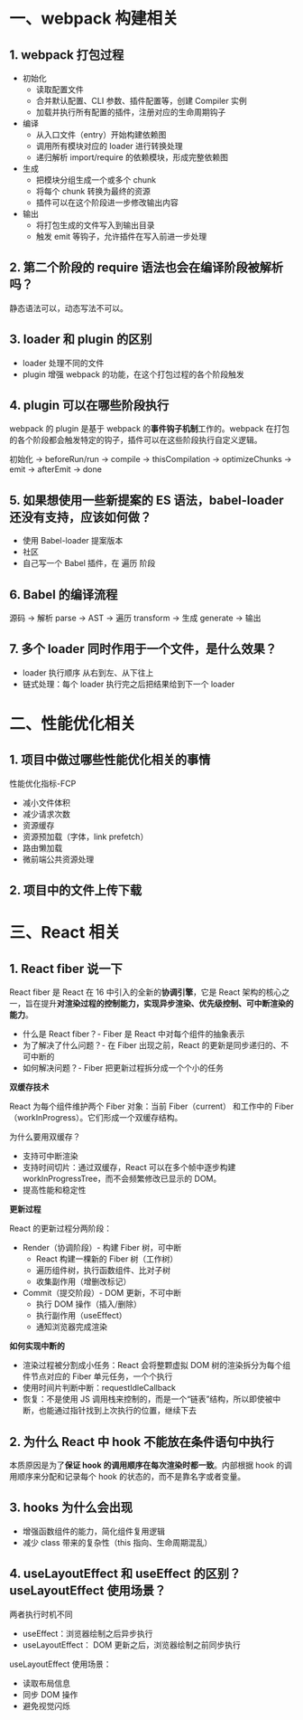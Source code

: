 # 一、webpack 构建相关

## 1. webpack 打包过程

- 初始化
    - 读取配置文件
    - 合并默认配置、CLI 参数、插件配置等，创建 Compiler 实例
    - 加载并执行所有配置的插件，注册对应的生命周期钩子
- 编译
    - 从入口文件（entry）开始构建依赖图
    - 调用所有模块对应的 loader 进行转换处理
    - 递归解析 import/require 的依赖模块，形成完整依赖图
- 生成
    - 把模块分组生成一个或多个 chunk
    - 将每个 chunk 转换为最终的资源
    - 插件可以在这个阶段进一步修改输出内容
- 输出
    - 将打包生成的文件写入到输出目录
    - 触发 emit 等钩子，允许插件在写入前进一步处理

## 2. 第二个阶段的 require 语法也会在编译阶段被解析吗？

静态语法可以，动态写法不可以。

## 3. loader 和 plugin 的区别

- loader 处理不同的文件
- plugin 增强 webpack 的功能，在这个打包过程的各个阶段触发

## 4. plugin 可以在哪些阶段执行

webpack 的 plugin 是基于 webpack 的**事件钩子机制**工作的。webpack 在打包的各个阶段都会触发特定的钩子，插件可以在这些阶段执行自定义逻辑。

初始化 -> beforeRun/run -> compile -> thisCompilation -> optimizeChunks -> emit -> afterEmit -> done

## 5. 如果想使用一些新提案的 ES 语法，babel-loader 还没有支持，应该如何做？

- 使用 Babel-loader 提案版本
- 社区
- 自己写一个 Babel 插件，在 遍历 阶段

## 6. Babel 的编译流程

源码 -> 解析 parse -> AST -> 遍历 transform -> 生成 generate -> 输出

## 7. 多个 loader 同时作用于一个文件，是什么效果？

- loader 执行顺序 从右到左、从下往上
- 链式处理：每个 loader 执行完之后把结果给到下一个 loader

# 二、性能优化相关

## 1. 项目中做过哪些性能优化相关的事情

性能优化指标-FCP

- 减小文件体积
- 减少请求次数
- 资源缓存
- 资源预加载（字体，link prefetch） 
- 路由懒加载
- 微前端公共资源处理

## 2. 项目中的文件上传下载



# 三、React 相关

## 1. React fiber 说一下

React fiber 是 React 在 16 中引入的全新的**协调引擎**，它是 React 架构的核心之一，旨在提升**对渲染过程的控制能力，实现异步渲染、优先级控制、可中断渲染的能力**。

- 什么是 React fiber？- Fiber 是 React 中对每个组件的抽象表示
- 为了解决了什么问题？- 在 Fiber 出现之前，React 的更新是同步递归的、不可中断的
- 如何解决问题？- Fiber 把更新过程拆分成一个个小的任务

**双缓存技术**

React 为每个组件维护两个 Fiber 对象：当前 Fiber（current） 和工作中的 Fiber（workInProgress）。它们形成一个双缓存结构。

为什么要用双缓存？

- 支持可中断渲染
- 支持时间切片：通过双缓存，React 可以在多个帧中逐步构建 workInProgressTree，而不会频繁修改已显示的 DOM。
- 提高性能和稳定性


**更新过程**

React 的更新过程分两阶段：

- Render（协调阶段）- 构建 Fiber 树，可中断
    - React 构建一棵新的 Fiber 树（工作树）
    - 遍历组件树，执行函数组件、比对子树
    - 收集副作用（增删改标记）
- Commit（提交阶段）- DOM 更新，不可中断
    - 执行 DOM 操作（插入/删除）
    - 执行副作用（useEffect）
    - 通知浏览器完成渲染


**如何实现中断的**

- 渲染过程被分割成小任务：React 会将整颗虚拟 DOM 树的渲染拆分为每个组件节点对应的 Fiber 单元任务，一个个执行
- 使用时间片判断中断：requestIdleCallback
- 恢复：不是使用 JS 调用栈来控制的，而是一个“链表”结构，所以即使被中断，也能通过指针找到上次执行的位置，继续下去


## 2. 为什么 React 中 hook 不能放在条件语句中执行

本质原因是为了**保证 hook 的调用顺序在每次渲染时都一致**。内部根据 hook 的调用顺序来分配和记录每个 hook 的状态的，而不是靠名字或者变量。

## 3. hooks 为什么会出现

- 增强函数组件的能力，简化组件复用逻辑
- 减少 class 带来的复杂性（this 指向、生命周期混乱）

## 4. useLayoutEffect 和 useEffect 的区别？useLayoutEffect 使用场景？

两者执行时机不同
- useEffect：浏览器绘制之后异步执行
- useLayoutEffect： DOM 更新之后，浏览器绘制之前同步执行

useLayoutEffect 使用场景：
- 读取布局信息
- 同步 DOM 操作
- 避免视觉闪烁
